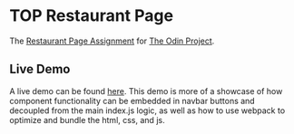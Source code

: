 # TOP Restaurant Page
The [Restaurant Page Assignment](https://www.theodinproject.com/lessons/node-path-javascript-restaurant-page) for [The Odin Project](https://www.theodinproject.com/).

## Live Demo
A live demo can be found [here](https://roblaughlin.github.io/TOP-Restaurant-Page/). This demo is more of a showcase of how component functionality can be embedded in navbar buttons and decoupled from the main index.js logic, as well as how to use webpack to optimize and bundle the html, css, and js.
